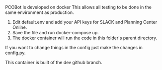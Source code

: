 PCOBot Is developed on docker
This allows all testing to be done in the same environment as production.

1. Edit default.env and add your API keys for SLACK and Planning Center Online.
2. Save the file and run docker-compose up.
3. The docker container will run the code in this folder's parent directory.

If you want to change things in the config just make the changes in config.py.

This container is built of the dev github branch.